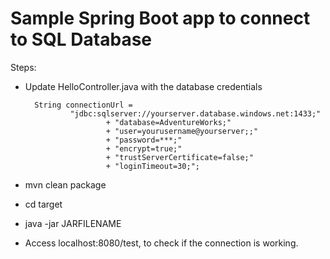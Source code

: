 # Sample Spring Boot app to connect to SQL Database 

Steps:
- Update HelloController.java with the database credentials

		String connectionUrl =
                "jdbc:sqlserver://yourserver.database.windows.net:1433;"
                        + "database=AdventureWorks;"
                        + "user=yourusername@yourserver;;"
                        + "password=***;"
                        + "encrypt=true;"
                        + "trustServerCertificate=false;"
                        + "loginTimeout=30;";
                        
- mvn clean package
- cd target
- java -jar JARFILENAME

- Access localhost:8080/test, to check if the connection is working.